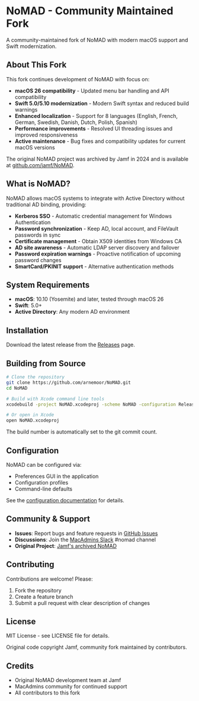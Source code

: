 # NoMAD - Community Maintained Fork

A community-maintained fork of NoMAD with modern macOS support and Swift modernization.

## About This Fork

This fork continues development of NoMAD with focus on:
- **macOS 26 compatibility** - Updated menu bar handling and API compatibility
- **Swift 5.0/5.10 modernization** - Modern Swift syntax and reduced build warnings
- **Enhanced localization** - Support for 8 languages (English, French, German, Swedish, Danish, Dutch, Polish, Spanish)
- **Performance improvements** - Resolved UI threading issues and improved responsiveness
- **Active maintenance** - Bug fixes and compatibility updates for current macOS versions

The original NoMAD project was archived by Jamf in 2024 and is available at [github.com/jamf/NoMAD](https://github.com/jamf/NoMAD).

## What is NoMAD?

NoMAD allows macOS systems to integrate with Active Directory without traditional AD binding, providing:

- **Kerberos SSO** - Automatic credential management for Windows Authentication
- **Password synchronization** - Keep AD, local account, and FileVault passwords in sync
- **Certificate management** - Obtain X509 identities from Windows CA
- **AD site awareness** - Automatic LDAP server discovery and failover
- **Password expiration warnings** - Proactive notification of upcoming password changes
- **SmartCard/PKINIT support** - Alternative authentication methods

## System Requirements

- **macOS**: 10.10 (Yosemite) and later, tested through macOS 26
- **Swift**: 5.0+
- **Active Directory**: Any modern AD environment

## Installation

Download the latest release from the [Releases](https://github.com/arnemoor/NoMAD/releases) page.

## Building from Source

```bash
# Clone the repository
git clone https://github.com/arnemoor/NoMAD.git
cd NoMAD

# Build with Xcode command line tools
xcodebuild -project NoMAD.xcodeproj -scheme NoMAD -configuration Release build

# Or open in Xcode
open NoMAD.xcodeproj
```

The build number is automatically set to the git commit count.

## Configuration

NoMAD can be configured via:
- Preferences GUI in the application
- Configuration profiles
- Command-line defaults

See the [configuration documentation](CLAUDE.md#common-development-tasks) for details.

## Community & Support

- **Issues**: Report bugs and feature requests in [GitHub Issues](https://github.com/arnemoor/NoMAD/issues)
- **Discussions**: Join the [MacAdmins Slack](https://macadmins.slack.com) #nomad channel
- **Original Project**: [Jamf's archived NoMAD](https://github.com/jamf/NoMAD)

## Contributing

Contributions are welcome! Please:
1. Fork the repository
2. Create a feature branch
3. Submit a pull request with clear description of changes

## License

MIT License - see LICENSE file for details.

Original code copyright Jamf, community fork maintained by contributors.

## Credits

- Original NoMAD development team at Jamf
- MacAdmins community for continued support
- All contributors to this fork
